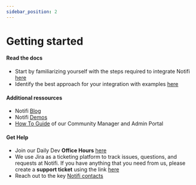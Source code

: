 ```yaml
---
sidebar_position: 2
---
```


# Getting started

#### Read the docs

- Start by familiarizing yourself with the steps required to integrate Notifi [here](integration-overview/key-concepts.md)
- Identify the best approach for your integration with examples [here](integration-overview/pointers-samples.md)

#### Additional ressources

- Notifi [Blog](https://notifi.network/blog)
- Notifi [Demos](https://notifi.network/demos)
- [How To Guide](https://www.figma.com/proto/EDRHnzmXsLRrmM1VBc57Hw/Notifi-Slides?page-id=3859%3A1161&node-id=3859-1287&viewport=643%2C485%2C0.09&scaling=min-zoom&starting-point-node-id=3859%3A1287) of our Community Manager and Admin Portal

#### Get Help

- Join our Daily Dev **Office Hours** [here](https://calendar.google.com/calendar/u/0/appointments/schedules/AcZssZ0eBri36tjXDQrW4yorjMM-bZXTibmRgwLKjTTzJzQ5umR2VoamBITomqeGU5Ge6C6Rc2Tw_gKW)
- We use Jira as a ticketing platform to track issues, questions, and requests at Notifi. If you have anything that you need from us, please create a **support ticket** using the link [here](https://notifi.atlassian.net/servicedesk/customer/portals)
- Reach out to the key [Notifi contacts](https://docs.google.com/document/d/1zVu-8iXdz1mOGievDutJX4Fs_7RXqe19LdyK4LqNmTA/edit)